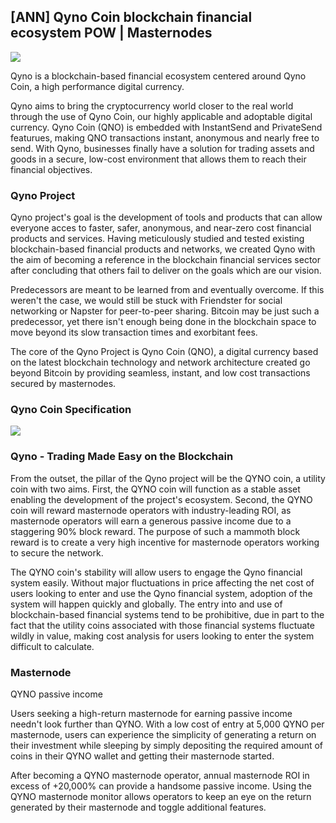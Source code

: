 ## [ANN] Qyno Coin blockchain financial ecosystem POW | Masternodes 


![](https://i.imgur.com/3nJ8ti2.gif)


Qyno is a blockchain-based financial 
ecosystem centered around Qyno Coin, a high performance digital currency.

Qyno aims to bring the cryptocurrency world closer to the real world through the use of 
Qyno Coin, our highly applicable and adoptable digital currency. Qyno Coin (QNO) is embedded with 
InstantSend and PrivateSend featurues, making QNO transactions instant, anonymous and nearly 
free to send. With Qyno, businesses finally have a solution for trading assets and goods in a secure, 
low-cost environment that allows them to reach their financial objectives. 




### Qyno Project

Qyno project's goal is the development of tools and products that can allow everyone acces to faster, safer, anonymous, and near-zero cost financial products
 and services. Having meticulously studied and tested existing blockchain-based financial products and networks, we created Qyno with the aim of becoming a reference in 
the blockchain financial services sector after concluding that others fail to deliver on the goals which are our vision.

Predecessors are meant to be learned from and eventually overcome. If this weren't the case, we would still be stuck with Friendster for social networking or Napster for 
peer-to-peer sharing. Bitcoin may be just such a predecessor, yet there isn't enough being done in the blockchain space to move beyond its slow transaction times and 
exorbitant fees.

The core of the Qyno Project is Qyno Coin (QNO), a digital currency based on the latest blockchain technology and network architecture created go beyond Bitcoin by 
providing seamless, instant, and low cost transactions secured by masternodes.


### Qyno Coin Specification

![](https://i.imgur.com/q6afI9l.png)

### Qyno - Trading Made Easy on the Blockchain

From the outset, the pillar of the Qyno project will be the QYNO coin, a utility coin with two aims. First, the QYNO coin will function as a stable asset enabling the development of the project's ecosystem. Second, the QYNO coin will reward masternode operators with industry-leading ROI, as masternode operators will earn a generous passive income due to a staggering 90% block reward. The purpose of such a mammoth block reward is to create a very high incentive for masternode operators working to secure the network.

The QYNO coin's stability will allow users to engage the Qyno financial system easily. Without major fluctuations in price affecting the net cost of users looking to enter and use the Qyno financial system, adoption of the system will happen quickly and globally. The entry into and use of blockchain-based financial systems tend to be 
prohibitive, due in part to the fact that the utility coins associated with those financial systems fluctuate wildly in value, making cost analysis for users looking to enter the system difficult to calculate.

### Masternode

QYNO passive income

Users seeking a high-return masternode for earning passive income needn't look further than QYNO. With a low cost of entry at 5,000 QYNO per masternode, users can experience the simplicity of generating a return on their investment while sleeping by simply depositing the required amount of coins in their QYNO wallet and getting their masternode started.

After becoming a QYNO masternode operator, annual masternode ROI in excess of +20,000% can provide a handsome passive income. Using the QYNO masternode monitor allows operators to keep an eye on the return generated by their masternode and toggle additional features.